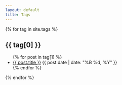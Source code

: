 ```yaml
---
layout: default
title: Tags
---
```


<div class="tags">
    {% for tag in site.tags %}
    <h2 id="{{ tag[0] }}">{{ tag[0] }}</h2>
    <ul>
        {% for post in tag[1] %}
        <li>
            <a href="/secVlog{{ post.url }}">{{ post.title }}</a>
            <span class="post-meta">{{ post.date | date: "%B %d, %Y" }}</span>
        </li>
        {% endfor %}
    </ul>
    {% endfor %}
</div>